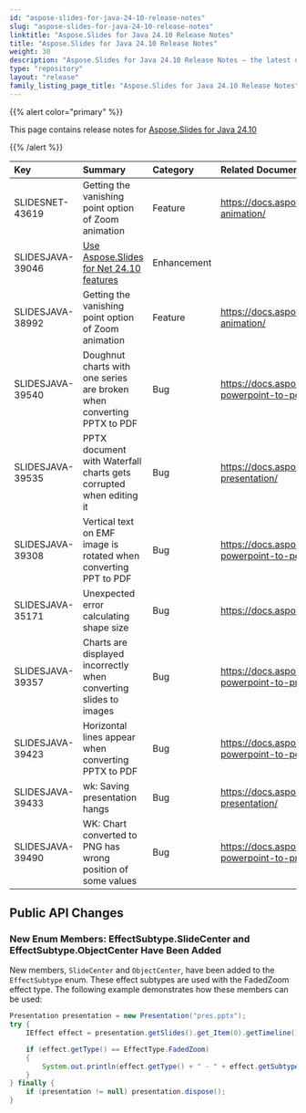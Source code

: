 ```yaml
---
id: "aspose-slides-for-java-24-10-release-notes"
slug: "aspose-slides-for-java-24-10-release-notes"
linktitle: "Aspose.Slides for Java 24.10 Release Notes"
title: "Aspose.Slides for Java 24.10 Release Notes"
weight: 30
description: "Aspose.Slides for Java 24.10 Release Notes – the latest updates and fixes."
type: "repository"
layout: "release"
family_listing_page_title: "Aspose.Slides for Java 24.10 Release Notes"
---
```


{{% alert color="primary" %}} 

This page contains release notes for [Aspose.Slides for Java 24.10](https://releases.aspose.com/java/repo/com/aspose/aspose-slides/24.10/)

{{% /alert %}} 

|**Key**|**Summary**|**Category**|**Related Documentation**|
| :- | :- | :- | :- |
|SLIDESNET-43619|Getting the vanishing point option of Zoom animation|Feature|https://docs.aspose.com/slides/net/shape-animation/|
|SLIDESJAVA-39046|[Use Aspose.Slides for Net 24.10 features](/slides/net/release-notes/2024/aspose-slides-for-net-24-10-release-notes/)|Enhancement||
|SLIDESJAVA-38992|Getting the vanishing point option of Zoom animation|Feature|https://docs.aspose.com/slides/java/shape-animation/|
|SLIDESJAVA-39540|Doughnut charts with one series are broken when converting PPTX to PDF|Bug|https://docs.aspose.com/slides/java/convert-powerpoint-to-pdf/|
|SLIDESJAVA-39535|PPTX document with Waterfall charts gets corrupted when editing it|Bug|https://docs.aspose.com/slides/java/save-presentation/|
|SLIDESJAVA-39308|Vertical text on EMF image is rotated when converting PPT to PDF|Bug|https://docs.aspose.com/slides/java/convert-powerpoint-to-pdf/|
|SLIDESJAVA-35171|Unexpected error calculating shape size|Bug|https://docs.aspose.com/slides/java/paragraph/|
|SLIDESJAVA-39357|Charts are displayed incorrectly when converting slides to images|Bug|https://docs.aspose.com/slides/java/convert-powerpoint-to-png/|
|SLIDESJAVA-39423|Horizontal lines appear when converting PPTX to PDF|Bug|https://docs.aspose.com/slides/java/convert-powerpoint-to-pdf/|
|SLIDESJAVA-39433|wk: Saving presentation hangs|Bug|https://docs.aspose.com/slides/java/save-presentation/|
|SLIDESJAVA-39490|WK: Chart converted to PNG has wrong position of some values|Bug|https://docs.aspose.com/slides/java/convert-powerpoint-to-png/|


## Public API Changes

### New Enum Members: EffectSubtype.SlideCenter and EffectSubtype.ObjectCenter Have Been Added

New members, `SlideCenter` and `ObjectCenter`, have been added to the `EffectSubtype` enum. These effect subtypes are used with the FadedZoom effect type.
The following example demonstrates how these members can be used:

```java
Presentation presentation = new Presentation("pres.pptx");
try {
    IEffect effect = presentation.getSlides().get_Item(0).getTimeline().getMainSequence().get_Item(0);

    if (effect.getType() == EffectType.FadedZoom)
    {
        System.out.println(effect.getType() + " - " + effect.getSubtype());
    }
} finally {
    if (presentation != null) presentation.dispose();
}
```
